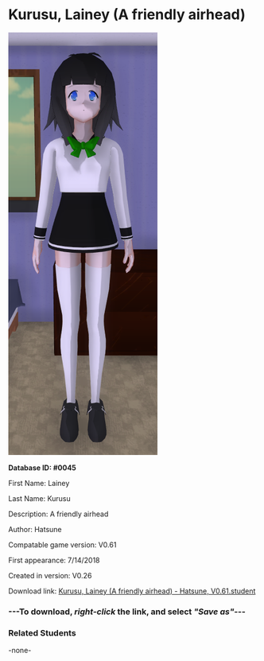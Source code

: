 # Kurusu, Lainey (A friendly airhead)

<img src="../../Files/Images/Kurusu, Lainey (A friendly airhead).png" title="Kurusu, Lainey (A friendly airhead) - Hatsune, V0.61">

**Database ID: #0045**

First Name: Lainey

Last Name: Kurusu

Description: A friendly airhead

Author: Hatsune

Compatable game version: V0.61

First appearance: 7/14/2018

Created in version: V0.26

Download link: <a href="https://raw.githubusercontent.com/Arbiter1223/Daigaku-Gurashi-Custom-Students/master/Files/Student%20Files/Kurusu%2C%20Lainey%20(A%20friendly%20airhead)%20-%20Hatsune%2C%20V0.61.student">Kurusu, Lainey (A friendly airhead) - Hatsune, V0.61.student</a>

### ---**To download, _right-click_ the link, and select _"Save as"_**---

### Related Students

-none-
